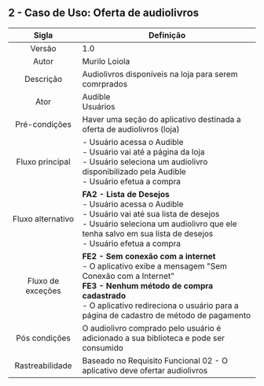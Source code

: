 ## 2 - Caso de Uso: Oferta de audiolivros

|         Sigla          | Definição       |
| :--------------------: | -------------------------------------------------------------------------------------------- |
|         Versão         |              1.0            |
|         Autor          |          Murilo Loiola      |
|       Descrição        |Audiolivros disponíveis na loja para serem comrprados|
|          Ator          |    Audible </br> Usuários   |
|   Pré-condições        |               Haver uma seção do aplicativo destinada a oferta de audiolivros (loja)               |
|    Fluxo principal     |      - Usuário acessa o Audible </br> - Usuário vai até a página da loja </br> - Usuário seleciona um audiolivro disponibilizado pela Audible</br> - Usuário efetua a compra                      |
| Fluxo alternativo      |   **FA2 - Lista de Desejos**</br>    - Usuário acessa o Audible </br> - Usuário vai até sua lista de desejos </br> - Usuário seleciona um audiolivro que ele tenha salvo em sua lista de desejos </br> - Usuário efetua a compra                     |
|   Fluxo de exceções    |  **FE2 - Sem conexão com a internet**</br> - O aplicativo exibe a mensagem "Sem Conexão com a Internet" </br> **FE3 - Nenhum método de compra cadastrado** </br> - O aplicativo redireciona o usuário para a página de cadastro de método de pagamento               |
|     Pós condições      |  O audiolivro comprado pelo usuário é adicionado a sua biblioteca e pode ser consumido                           |
|    Rastreabilidade     |    Baseado no Requisito Funcional 02 - O aplicativo deve ofertar audiolivros         |
